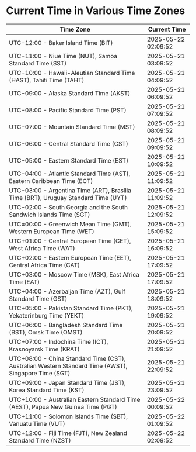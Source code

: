 # Current Time in Various Time Zones

| Time Zone | Current Time |
|-----------|--------------|
| UTC-12:00 - Baker Island Time (BIT) | 2025-05-22 02:09:52 |
| UTC-11:00 - Niue Time (NUT), Samoa Standard Time (SST) | 2025-05-21 03:09:52 |
| UTC-10:00 - Hawaii-Aleutian Standard Time (HAST), Tahiti Time (TAHT) | 2025-05-21 04:09:52 |
| UTC-09:00 - Alaska Standard Time (AKST) | 2025-05-21 06:09:52 |
| UTC-08:00 - Pacific Standard Time (PST) | 2025-05-21 07:09:52 |
| UTC-07:00 - Mountain Standard Time (MST) | 2025-05-21 08:09:52 |
| UTC-06:00 - Central Standard Time (CST) | 2025-05-21 09:09:52 |
| UTC-05:00 - Eastern Standard Time (EST) | 2025-05-21 10:09:52 |
| UTC-04:00 - Atlantic Standard Time (AST), Eastern Caribbean Time (ECT) | 2025-05-21 11:09:52 |
| UTC-03:00 - Argentina Time (ART), Brasília Time (BRT), Uruguay Standard Time (UYT) | 2025-05-21 11:09:52 |
| UTC-02:00 - South Georgia and the South Sandwich Islands Time (SGT) | 2025-05-21 12:09:52 |
| UTC±00:00 - Greenwich Mean Time (GMT), Western European Time (WET) | 2025-05-21 15:09:52 |
| UTC+01:00 - Central European Time (CET), West Africa Time (WAT) | 2025-05-21 16:09:52 |
| UTC+02:00 - Eastern European Time (EET), Central Africa Time (CAT) | 2025-05-21 17:09:52 |
| UTC+03:00 - Moscow Time (MSK), East Africa Time (EAT) | 2025-05-21 17:09:52 |
| UTC+04:00 - Azerbaijan Time (AZT), Gulf Standard Time (GST) | 2025-05-21 18:09:52 |
| UTC+05:00 - Pakistan Standard Time (PKT), Yekaterinburg Time (YEKT) | 2025-05-21 19:09:52 |
| UTC+06:00 - Bangladesh Standard Time (BST), Omsk Time (OMST) | 2025-05-21 20:09:52 |
| UTC+07:00 - Indochina Time (ICT), Krasnoyarsk Time (KRAT) | 2025-05-21 21:09:52 |
| UTC+08:00 - China Standard Time (CST), Australian Western Standard Time (AWST), Singapore Time (SGT) | 2025-05-21 22:09:52 |
| UTC+09:00 - Japan Standard Time (JST), Korea Standard Time (KST) | 2025-05-21 23:09:52 |
| UTC+10:00 - Australian Eastern Standard Time (AEST), Papua New Guinea Time (PGT) | 2025-05-22 00:09:52 |
| UTC+11:00 - Solomon Islands Time (SBT), Vanuatu Time (VUT) | 2025-05-22 01:09:52 |
| UTC+12:00 - Fiji Time (FJT), New Zealand Standard Time (NZST) | 2025-05-22 02:09:52 |

